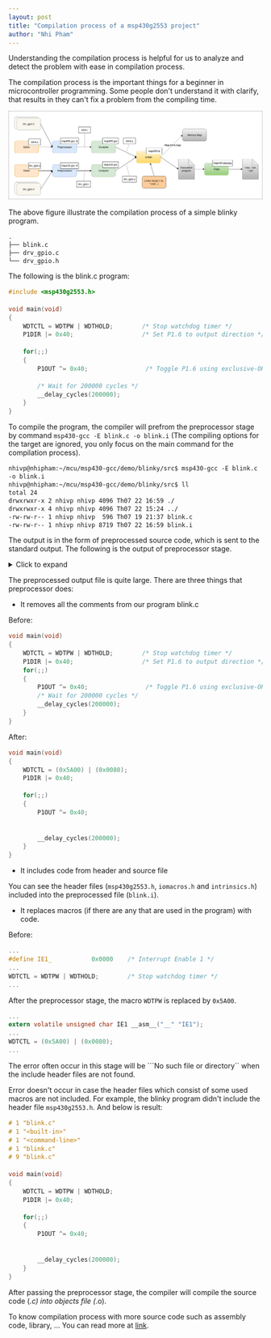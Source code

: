 ```yaml
---
layout: post
title: "Compilation process of a msp430g2553 project"
author: "Nhi Pham"
---
```


Understanding the compilation process is helpful for us to analyze and detect the problem with ease in compilation process.

The compilation process is the important things for a beginner in microcontroller programming. Some people don't understand it with clarify, that results in they can't fix a problem from the compiling time.

![Compilation process](https://raw.githubusercontent.com/nhivp/msp430-gcc/master/docs/assets/img/compilation_process.png "Compilation process")

The above figure illustrate the compilation process of a simple blinky program.

```
.
├── blink.c
├── drv_gpio.c
└── drv_gpio.h
```

The following is the blink.c program:

```c
#include <msp430g2553.h>

void main(void)
{
    WDTCTL = WDTPW | WDTHOLD;        /* Stop watchdog timer */
    P1DIR |= 0x40;                   /* Set P1.6 to output direction */

    for(;;)
    {
        P1OUT ^= 0x40;                /* Toggle P1.6 using exclusive-OR */

        /* Wait for 200000 cycles */
        __delay_cycles(200000);
    }
}
```

To compile the program, the compiler will prefrom the preprocessor stage by command ```msp430-gcc -E blink.c -o blink.i``` (The compiling options for the target are ignored, you only focus on the main command for the compilation process).

```shell
nhivp@nhipham:~/mcu/msp430-gcc/demo/blinky/src$ msp430-gcc -E blink.c -o blink.i
nhivp@nhipham:~/mcu/msp430-gcc/demo/blinky/src$ ll
total 24
drwxrwxr-x 2 nhivp nhivp 4096 Th07 22 16:59 ./
drwxrwxr-x 4 nhivp nhivp 4096 Th07 22 15:24 ../
-rw-rw-r-- 1 nhivp nhivp  596 Th07 19 21:37 blink.c
-rw-rw-r-- 1 nhivp nhivp 8719 Th07 22 16:59 blink.i
```

The output is in the form of preprocessed source code, which is sent to the standard output. The following is the output of preprocessor stage.

<details>
<summary> Click to expand </summary>

    # 1 "blink.c"
    # 1 "<built-in>"
    # 1 "<command-line>"
    # 1 "blink.c"

    # 1 "/usr/lib/gcc/msp430/4.6.3/../../../../msp430/include/msp430g2553.h" 1 3
    # 58 "/usr/lib/gcc/msp430/4.6.3/../../../../msp430/include/msp430g2553.h" 3
    # 1 "/usr/lib/gcc/msp430/4.6.3/../../../../msp430/include/iomacros.h" 1 3
    # 59 "/usr/lib/gcc/msp430/4.6.3/../../../../msp430/include/msp430g2553.h" 2 3
    # 112 "/usr/lib/gcc/msp430/4.6.3/../../../../msp430/include/msp430g2553.h" 3
    # 1 "/usr/lib/gcc/msp430/4.6.3/../../../../msp430/include/in430.h" 1 3



    # 1 "/usr/lib/gcc/msp430/4.6.3/../../../../msp430/include/intrinsics.h" 1 3
    # 47 "/usr/lib/gcc/msp430/4.6.3/../../../../msp430/include/intrinsics.h" 3
    void __nop (void);

    void __dint (void);

    void __eint (void);

    unsigned int __read_status_register (void);

    typedef unsigned int __istate_t;

    __istate_t __get_interrupt_state (void);

    void __write_status_register (unsigned int sr);

    void __set_interrupt_state (__istate_t sv);

    void *__read_stack_pointer (void);

    void __write_stack_pointer (void *sp);

    void __bic_status_register (unsigned int bits);

    void __bis_status_register (unsigned int bits);

    void __bic_status_register_on_exit (unsigned int bits);

    void __bis_status_register_on_exit (unsigned int bits);

    void *__builtin_frame_address (unsigned int level);


    void *__builtin_return_address (unsigned int level);



    void __delay_cycles (unsigned long int delay);

    unsigned int __swap_bytes (unsigned int v);

    unsigned int __get_watchdog_clear_value ();

    void __set_watchdog_clear_value (unsigned int v);

    void __watchdog_clear ();
    # 5 "/usr/lib/gcc/msp430/4.6.3/../../../../msp430/include/in430.h" 2 3
    # 113 "/usr/lib/gcc/msp430/4.6.3/../../../../msp430/include/msp430g2553.h" 2 3
    # 135 "/usr/lib/gcc/msp430/4.6.3/../../../../msp430/include/msp430g2553.h" 3
    extern volatile unsigned char IE1 __asm__("__" "IE1");

    extern volatile unsigned char IFG1 __asm__("__" "IFG1");

    extern volatile unsigned char IE2 __asm__("__" "IE2");

    extern volatile unsigned char IFG2 __asm__("__" "IFG2");
    # 172 "/usr/lib/gcc/msp430/4.6.3/../../../../msp430/include/msp430g2553.h" 3
    extern volatile unsigned char ADC10DTC0 __asm__("__" "ADC10DTC0");

    extern volatile unsigned char ADC10DTC1 __asm__("__" "ADC10DTC1");

    extern volatile unsigned char ADC10AE0 __asm__("__" "ADC10AE0");

    extern volatile unsigned int ADC10CTL0 __asm__("__" "ADC10CTL0");

    extern volatile unsigned int ADC10CTL1 __asm__("__" "ADC10CTL1");

    extern volatile unsigned int ADC10MEM __asm__("__" "ADC10MEM");

    extern volatile unsigned int ADC10SA __asm__("__" "ADC10SA");
    # 290 "/usr/lib/gcc/msp430/4.6.3/../../../../msp430/include/msp430g2553.h" 3
    extern volatile unsigned char DCOCTL __asm__("__" "DCOCTL");

    extern volatile unsigned char BCSCTL1 __asm__("__" "BCSCTL1");

    extern volatile unsigned char BCSCTL2 __asm__("__" "BCSCTL2");

    extern volatile unsigned char BCSCTL3 __asm__("__" "BCSCTL3");
    # 374 "/usr/lib/gcc/msp430/4.6.3/../../../../msp430/include/msp430g2553.h" 3
    extern volatile unsigned char CACTL1 __asm__("__" "CACTL1");

    extern volatile unsigned char CACTL2 __asm__("__" "CACTL2");

    extern volatile unsigned char CAPD __asm__("__" "CAPD");
    # 418 "/usr/lib/gcc/msp430/4.6.3/../../../../msp430/include/msp430g2553.h" 3
    extern volatile unsigned int FCTL1 __asm__("__" "FCTL1");

    extern volatile unsigned int FCTL2 __asm__("__" "FCTL2");

    extern volatile unsigned int FCTL3 __asm__("__" "FCTL3");
    # 470 "/usr/lib/gcc/msp430/4.6.3/../../../../msp430/include/msp430g2553.h" 3
    extern const volatile unsigned char P1IN __asm__("__" "P1IN");

    extern volatile unsigned char P1OUT __asm__("__" "P1OUT");

    extern volatile unsigned char P1DIR __asm__("__" "P1DIR");

    extern volatile unsigned char P1IFG __asm__("__" "P1IFG");

    extern volatile unsigned char P1IES __asm__("__" "P1IES");

    extern volatile unsigned char P1IE __asm__("__" "P1IE");

    extern volatile unsigned char P1SEL __asm__("__" "P1SEL");

    extern volatile unsigned char P1SEL2 __asm__("__" "P1SEL2");

    extern volatile unsigned char P1REN __asm__("__" "P1REN");

    extern const volatile unsigned char P2IN __asm__("__" "P2IN");

    extern volatile unsigned char P2OUT __asm__("__" "P2OUT");

    extern volatile unsigned char P2DIR __asm__("__" "P2DIR");

    extern volatile unsigned char P2IFG __asm__("__" "P2IFG");

    extern volatile unsigned char P2IES __asm__("__" "P2IES");

    extern volatile unsigned char P2IE __asm__("__" "P2IE");

    extern volatile unsigned char P2SEL __asm__("__" "P2SEL");

    extern volatile unsigned char P2SEL2 __asm__("__" "P2SEL2");

    extern volatile unsigned char P2REN __asm__("__" "P2REN");

    extern const volatile unsigned char P3IN __asm__("__" "P3IN");

    extern volatile unsigned char P3OUT __asm__("__" "P3OUT");

    extern volatile unsigned char P3DIR __asm__("__" "P3DIR");

    extern volatile unsigned char P3SEL __asm__("__" "P3SEL");

    extern volatile unsigned char P3SEL2 __asm__("__" "P3SEL2");

    extern volatile unsigned char P3REN __asm__("__" "P3REN");

    extern const volatile unsigned int TA0IV __asm__("__" "TA0IV");

    extern volatile unsigned int TA0CTL __asm__("__" "TA0CTL");

    extern volatile unsigned int TA0CCTL0 __asm__("__" "TA0CCTL0");

    extern volatile unsigned int TA0CCTL1 __asm__("__" "TA0CCTL1");

    extern volatile unsigned int TA0CCTL2 __asm__("__" "TA0CCTL2");

    extern volatile unsigned int TA0R __asm__("__" "TA0R");

    extern volatile unsigned int TA0CCR0 __asm__("__" "TA0CCR0");

    extern volatile unsigned int TA0CCR1 __asm__("__" "TA0CCR1");

    extern volatile unsigned int TA0CCR2 __asm__("__" "TA0CCR2");
    # 653 "/usr/lib/gcc/msp430/4.6.3/../../../../msp430/include/msp430g2553.h" 3
    extern const volatile unsigned int TA1IV __asm__("__" "TA1IV");

    extern volatile unsigned int TA1CTL __asm__("__" "TA1CTL");

    extern volatile unsigned int TA1CCTL0 __asm__("__" "TA1CCTL0");

    extern volatile unsigned int TA1CCTL1 __asm__("__" "TA1CCTL1");

    extern volatile unsigned int TA1CCTL2 __asm__("__" "TA1CCTL2");

    extern volatile unsigned int TA1R __asm__("__" "TA1R");

    extern volatile unsigned int TA1CCR0 __asm__("__" "TA1CCR0");

    extern volatile unsigned int TA1CCR1 __asm__("__" "TA1CCR1");

    extern volatile unsigned int TA1CCR2 __asm__("__" "TA1CCR2");
    # 685 "/usr/lib/gcc/msp430/4.6.3/../../../../msp430/include/msp430g2553.h" 3
    extern volatile unsigned char UCA0CTL0 __asm__("__" "UCA0CTL0");

    extern volatile unsigned char UCA0CTL1 __asm__("__" "UCA0CTL1");

    extern volatile unsigned char UCA0BR0 __asm__("__" "UCA0BR0");

    extern volatile unsigned char UCA0BR1 __asm__("__" "UCA0BR1");

    extern volatile unsigned char UCA0MCTL __asm__("__" "UCA0MCTL");

    extern volatile unsigned char UCA0STAT __asm__("__" "UCA0STAT");

    extern const volatile unsigned char UCA0RXBUF __asm__("__" "UCA0RXBUF");

    extern volatile unsigned char UCA0TXBUF __asm__("__" "UCA0TXBUF");

    extern volatile unsigned char UCA0ABCTL __asm__("__" "UCA0ABCTL");

    extern volatile unsigned char UCA0IRTCTL __asm__("__" "UCA0IRTCTL");

    extern volatile unsigned char UCA0IRRCTL __asm__("__" "UCA0IRRCTL");

    extern volatile unsigned char UCB0CTL0 __asm__("__" "UCB0CTL0");

    extern volatile unsigned char UCB0CTL1 __asm__("__" "UCB0CTL1");

    extern volatile unsigned char UCB0BR0 __asm__("__" "UCB0BR0");

    extern volatile unsigned char UCB0BR1 __asm__("__" "UCB0BR1");

    extern volatile unsigned char UCB0I2CIE __asm__("__" "UCB0I2CIE");

    extern volatile unsigned char UCB0STAT __asm__("__" "UCB0STAT");

    extern const volatile unsigned char UCB0RXBUF __asm__("__" "UCB0RXBUF");

    extern volatile unsigned char UCB0TXBUF __asm__("__" "UCB0TXBUF");

    extern volatile unsigned int UCB0I2COA __asm__("__" "UCB0I2COA");

    extern volatile unsigned int UCB0I2CSA __asm__("__" "UCB0I2CSA");
    # 902 "/usr/lib/gcc/msp430/4.6.3/../../../../msp430/include/msp430g2553.h" 3
    extern volatile unsigned int WDTCTL __asm__("__" "WDTCTL");
    # 950 "/usr/lib/gcc/msp430/4.6.3/../../../../msp430/include/msp430g2553.h" 3
    extern const volatile unsigned char CALDCO_16MHZ __asm__("__" "CALDCO_16MHZ");

    extern const volatile unsigned char CALBC1_16MHZ __asm__("__" "CALBC1_16MHZ");

    extern const volatile unsigned char CALDCO_12MHZ __asm__("__" "CALDCO_12MHZ");

    extern const volatile unsigned char CALBC1_12MHZ __asm__("__" "CALBC1_12MHZ");

    extern const volatile unsigned char CALDCO_8MHZ __asm__("__" "CALDCO_8MHZ");

    extern const volatile unsigned char CALBC1_8MHZ __asm__("__" "CALBC1_8MHZ");

    extern const volatile unsigned char CALDCO_1MHZ __asm__("__" "CALDCO_1MHZ");

    extern const volatile unsigned char CALBC1_1MHZ __asm__("__" "CALBC1_1MHZ");
    # 8 "blink.c" 2

    void main(void)
    {
        WDTCTL = (0x5A00) | (0x0080);
        P1DIR |= 0x40;

        for(;;)
        {
            P1OUT ^= 0x40;


            __delay_cycles(200000);
        }
    }
</details>

The preprocessed output file is quite large. There are three things that preprocessor does:

  * It removes all the comments from our program blink.c

  Before:

  ```c
  void main(void)
  {
      WDTCTL = WDTPW | WDTHOLD;        /* Stop watchdog timer */
      P1DIR |= 0x40;                   /* Set P1.6 to output direction */
      for(;;)
      {
          P1OUT ^= 0x40;                /* Toggle P1.6 using exclusive-OR */
          /* Wait for 200000 cycles */
          __delay_cycles(200000);
      }
  }
  ```

  After:

  ```c
  void main(void)
  {
      WDTCTL = (0x5A00) | (0x0080);
      P1DIR |= 0x40;

      for(;;)
      {
          P1OUT ^= 0x40;


          __delay_cycles(200000);
      }
  }
  ```

  * It includes code from header and source file

  You can see the header files (```msp430g2553.h```, ```iomacros.h``` and ```intrinsics.h```) included into the preprocessed file (```blink.i```).

  * It replaces macros (if there are any that are used in the program) with code.

  Before:

  ```c
  ...
  #define IE1_           0x0000    /* Interrupt Enable 1 */
  ...
  WDTCTL = WDTPW | WDTHOLD;        /* Stop watchdog timer */
  ...
  ```

  After the preprocessor stage, the macro ```WDTPW``` is replaced by ```0x5A00```.

  ```c
  ...
  extern volatile unsigned char IE1 __asm__("__" "IE1");
  ...
  WDTCTL = (0x5A00) | (0x0080);
  ...
  ```

The error often occur in this stage will be ```No such file or directory`` when the include header files are not found.

Error doesn't occur in case the header files which consist of some used macros are not included. For example, the blinky program didn't include the header file ```msp430g2553.h```. And below is result:

```c
# 1 "blink.c"
# 1 "<built-in>"
# 1 "<command-line>"
# 1 "blink.c"
# 9 "blink.c"

void main(void)
{
    WDTCTL = WDTPW | WDTHOLD;
    P1DIR |= 0x40;

    for(;;)
    {
        P1OUT ^= 0x40;


        __delay_cycles(200000);
    }
}
```

After passing the preprocessor stage, the compiler will compile the source code (*.c) into objects file (*.o).

To know compilation process with more source code such as assembly code, library, ... You can read more at [link](http://www.bogotobogo.com/cplusplus/embeddedSystemsProgramming_gnu_toolchain_ARM_cross_compiler.php).